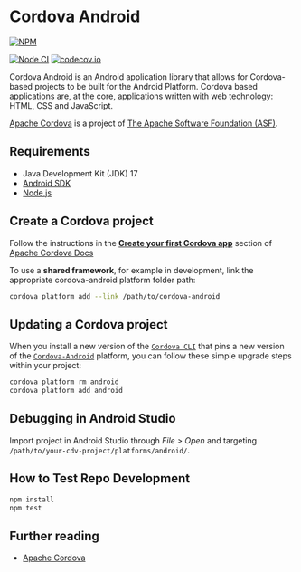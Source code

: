 <!--<!DOCTYPE html>
<html lang="hi">
<head>
<meta charset="UTF-8">
<meta name="viewport" content="width=device-width, initial-scale=1.0">
<title>Class 10 GK/GS Quiz</title>
<style>
body {
  font-family: Arial, sans-serif;
  margin:0;
  padding:0;
  background:#f3f4f6;
  color:#111827;
  display:flex;
  justify-content:center;
  align-items:flex-start;
  min-height:100vh;
}
.container {
  max-width: 600px;
  width:100%;
  background:#fff;
  padding:16px;
  margin:20px;
  border-radius:10px;
  box-shadow:0 2px 6px rgba(0,0,0,0.2);
}
h1 {
  text-align:center;
  color:#ff7a59;
}
.category-select {
  margin-bottom:12px;
  display:flex;
  gap:8px;
  flex-wrap:wrap;
}
.category-select button {
  flex:1;
  padding:8px;
  border:none;
  background:#10b981;
  color:#fff;
  border-radius:6px;
  cursor:pointer;
}
.question-box {
  margin:12px 0;
}
.question {
  font-size:18px;
  margin-bottom:10px;
}
.options {
  list-style:none;
  padding:0;
}
.options li {
  background:#f9fafb;
  margin:6px 0;
  padding:10px;
  border-radius:6px;
  cursor:pointer;
  border:1px solid #e5e7eb;
}
.options li:hover { background:#ffedd5; }
.scoreboard {
  text-align:center;
  margin-top:10px;
  font-size:16px;
}
.timer {
  text-align:right;
  font-weight:bold;
  margin-top:-30px;
  margin-bottom:10px;
}
button#nextBtn {
  margin-top:10px;
  padding:8px 16px;
  background:#ff7a59;
  color:#fff;
  border:none;
  border-radius:6px;
  cursor:pointer;
}
</style>
</head>
<body>
<div class="container">
  <h1>Class 10 GK/GS Quiz</h1>
  <div class="category-select">
    <button onclick="selectCategory('History')">History</button>
    <button onclick="selectCategory('Science')">Science</button>
    <button onclick="selectCategory('Current Affairs')">Current Affairs</button>
  </div>
  <div class="timer">Time left: <span id="time">10</span>s</div>
  <div class="question-box">
    <div class="question" id="question">Select a category to start</div>
    <ul class="options" id="options"></ul>
  </div>
  <button id="nextBtn" onclick="nextQuestion()">Next Question</button>
  <div class="scoreboard">Score: <span id="score">0</span></div>
</div>

<script>
// Questions by category
const allQuestions = {
  History:[
    {question:"भारत का स्वतंत्रता दिवस कब है?", options:["15 August 1947","26 January 1950","2 October 1948","1 January 1947"], answer:"15 August 1947"},
    {question:"पहला भारतीय राष्ट्रपति कौन था?", options:["राजेंद्र प्रसाद","डॉ सर्वपल्ली राधाकृष्णन","गोलवलकर","रामनाथ कोविंद"], answer:"राजेंद्र प्रसाद"}
  ],
  Science:[
    {question:"सौरमंडल में सबसे बड़ा ग्रह कौन सा है?", options:["बुध","शनि","बृहस्पति","पृथ्वी"], answer:"बृहस्पति"},
    {question:"मानव शरीर में लाल रक्त कोशिका क्या करती है?", options:["ऑक्सीजन ले जाती है","रक्त को ठंडा करती है","सर्दी बढ़ाती है","हड्डी बनाती है"], answer:"ऑक्सीजन ले जाती है"}
  ],
  "Current Affairs":[
    {question:"वर्तमान में भारत के राष्ट्रपति कौन हैं?", options:["रामनाथ कोविंद","द्रौपदी मुर्मू","प्रणब मुखर्जी","अमित शाह"], answer:"द्रौपदी मुर्मू"},
    {question:"भारत में 2024 का आम चुनाव कब होगा?", options:["अप्रैल","मई","जून","जुलाई"], answer:"मई"}
  ]
};

let currentCategory = null;
let questions = [];
let currentIndex = 0;
let score = parseInt(localStorage.getItem('gkScore') || '0',10);
let timer = null;
let timeLeft = 10;

const questionEl = document.getElementById('question');
const optionsEl = document.getElementById('options');
const scoreEl = document.getElementById('score');
const timeEl = document.getElementById('time');

scoreEl.textContent = score;

function selectCategory(cat){
  currentCategory = cat;
  questions = [...allQuestions[cat]];
  currentIndex = 0;
  score = parseInt(localStorage.getItem('gkScore') || '0',10);
  scoreEl.textContent = score;
  loadQuestion();
}

function loadQuestion(){
  clearInterval(timer);
  if(currentIndex >= questions.length){
    alert("Quiz खत्म! आपका स्कोर: "+score);
    currentIndex = 0;
    return;
  }
  const q = questions[currentIndex];
  questionEl.textContent = q.question;
  optionsEl.innerHTML = '';
  q.options.forEach(opt=>{
    const li = document.createElement('li');
    li.textContent = opt;
    li.onclick = ()=> checkAnswer(opt);
    optionsEl.appendChild(li);
  });
  timeLeft = 10;
  timeEl.textContent = timeLeft;
  timer = setInterval(()=>{
    timeLeft--;
    timeEl.textContent = timeLeft;
    if(timeLeft<=0){
      clearInterval(timer);
      alert("Time's up! सही उत्तर: "+q.answer);
      currentIndex++;
      loadQuestion();
    }
  },1000);
}

function checkAnswer(selected){
  clearInterval(timer);
  const correct = questions[currentIndex].answer;
  if(selected === correct){
    alert("सही उत्तर ✅");
    score++;
    localStorage.setItem('gkScore', score);
    scoreEl.textContent = score;
  } else {
    alert("गलत उत्तर ❌ उत्तर: "+correct);
  }
  currentIndex++;
  loadQuestion();
}

function nextQuestion(){
  currentIndex++;
  loadQuestion();
}

</script>
</body>
</html>
#
# Licensed to the Apache Software Foundation (ASF) under one
# or more contributor license agreements.  See the NOTICE file
# distributed with this work for additional information
# regarding copyright ownership.  The ASF licenses this file
# to you under the Apache License, Version 2.0 (the
# "License"); you may not use this file except in compliance
# with the License.  You may obtain a copy of the License at
#
# http://www.apache.org/licenses/LICENSE-2.0
#
# Unless required by applicable law or agreed to in writing,
# software distributed under the License is distributed on an
# "AS IS" BASIS, WITHOUT WARRANTIES OR CONDITIONS OF ANY
#  KIND, either express or implied.  See the License for the
# specific language governing permissions and limitations
# under the License.
#
-->

# Cordova Android

[![NPM](https://nodei.co/npm/cordova-android.png)](https://nodei.co/npm/cordova-android/)

[![Node CI](https://github.com/apache/cordova-android/workflows/Node%20CI/badge.svg?branch=master)](https://github.com/apache/cordova-android/actions?query=branch%3Amaster)
[![codecov.io](https://codecov.io/github/apache/cordova-android/coverage.svg?branch=master)](https://codecov.io/github/apache/cordova-android?branch=master)

Cordova Android is an Android application library that allows for Cordova-based projects to be built for the Android Platform. Cordova based applications are, at the core, applications written with web technology: HTML, CSS and JavaScript.

[Apache Cordova](https://cordova.apache.org/) is a project of [The Apache Software Foundation (ASF)](https://apache.org/).

## Requirements

* Java Development Kit (JDK) 17
* [Android SDK](https://developer.android.com/)
* [Node.js](https://nodejs.org)

## Create a Cordova project

Follow the instructions in the [**Create your first Cordova app**](https://cordova.apache.org/docs/en/latest/guide/cli/index.html) section of [Apache Cordova Docs](https://cordova.apache.org/docs/en/latest/)

To use a **shared framework**, for example in development, link the appropriate cordova-android platform folder path:

```bash
cordova platform add --link /path/to/cordova-android
```

## Updating a Cordova project

When you install a new version of the [`Cordova CLI`](https://www.npmjs.com/package/cordova) that pins a new version of the [`Cordova-Android`](https://www.npmjs.com/package/cordova-android) platform, you can follow these simple upgrade steps within your project:

```bash
cordova platform rm android
cordova platform add android
```

## Debugging in Android Studio

Import project in Android Studio through _File > Open_ and targeting `/path/to/your-cdv-project/platforms/android/`.

## How to Test Repo Development

```bash
npm install
npm test
```

## Further reading

* [Apache Cordova](https://cordova.apache.org/)
